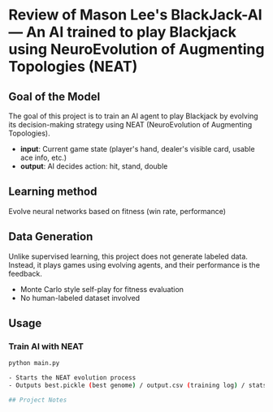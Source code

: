 # Review of Mason Lee's BlackJack-AI — An AI trained to play Blackjack using NeuroEvolution of Augmenting Topologies (NEAT)

## Goal of the Model
The goal of this project is to train an AI agent to play Blackjack by evolving its decision-making strategy using NEAT (NeuroEvolution of Augmenting Topologies).

- **input**: Current game state (player's hand, dealer's visible card, usable ace info, etc.)
- **output**: AI decides action: hit, stand, double

## Learning method
Evolve neural networks based on fitness (win rate, performance)

## Data Generation 
Unlike supervised learning, this project does not generate labeled data.
Instead, it plays games using evolving agents, and their performance is the feedback.

- Monte Carlo style self-play for fitness evaluation
- No human-labeled dataset involved

## Usage

### Train AI with NEAT
```bash
python main.py

- Starts the NEAT evolution process
- Outputs best.pickle (best genome) / output.csv (training log) / stats.png (fitness curve)

## Project Notes

